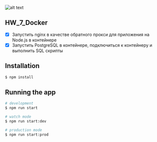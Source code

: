 ![alt text](https://i.ibb.co/jwWLQC0/hw-1-git-2-time-managment.png) 

## HW_7_Docker

-  [x] Запустить nginx в качестве обратного прокси для приложения на Node.js в
   контейнере
-  [x] Запустить PostgreSQL в контейнере, подключиться к контейнеру и
   выполнить SQL скрипты

## Installation

```bash
$ npm install
```

## Running the app

```bash
# development
$ npm run start

# watch mode
$ npm run start:dev

# production mode
$ npm run start:prod
```
